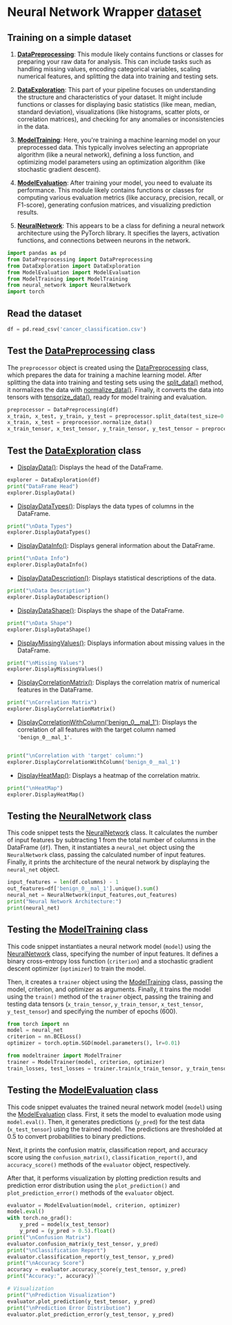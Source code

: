 # Neural Network Wrapper [dataset](https://github.com/imadmlf/taskes/blob/main/cancer_classification.csv)
## Training on a simple dataset


1. **[DataPreprocessing](https://github.com/imadmlf/Neural_Network_Wrapper/blob/main/DataPreprocessing.py)**: This module likely contains functions or classes for preparing your raw data for analysis. This can include tasks such as handling missing values, encoding categorical variables, scaling numerical features, and splitting the data into training and testing sets.

2. **[DataExploration](https://github.com/imadmlf/Neural_Network_Wrapper/blob/main/DataExploration.py)**: This part of your pipeline focuses on understanding the structure and characteristics of your dataset. It might include functions or classes for displaying basic statistics (like mean, median, standard deviation), visualizations (like histograms, scatter plots, or correlation matrices), and checking for any anomalies or inconsistencies in the data.

3. **[ModelTraining](https://github.com/imadmlf/Neural_Network_Wrapper/blob/main/modeltrainer.py)**: Here, you're training a machine learning model on your preprocessed data. This typically involves selecting an appropriate algorithm (like a neural network), defining a loss function, and optimizing model parameters using an optimization algorithm (like stochastic gradient descent).

4. **[ModelEvaluation](https://github.com/imadmlf/Neural_Network_Wrapper/blob/main/ModelEvaluation.py)**: After training your model, you need to evaluate its performance. This module likely contains functions or classes for computing various evaluation metrics (like accuracy, precision, recall, or F1-score), generating confusion matrices, and visualizing prediction results.

5. **[NeuralNetwork](https://github.com/imadmlf/Neural_Network_Wrapper/blob/main/neural_network.py)**: This appears to be a class for defining a neural network architecture using the PyTorch library. It specifies the layers, activation functions, and connections between neurons in the network.


```python
import pandas as pd 
from DataPreprocessing import DataPreprocessing
from DataExploration import DataExploration
from ModelEvaluation import ModelEvaluation
from ModelTraining import ModelTraining
from neural_network import NeuralNetwork
import torch
```
## Read the dataset
```python
df = pd.read_csv('cancer_classification.csv')
```
## Test the [DataPreprocessing](https://github.com/imadmlf/Neural_Network_Wrapper/blob/main/DataPreprocessing.py) class
The `preprocessor` object is created using the [DataPreprocessing](https://github.com/imadmlf/Neural_Network_Wrapper/blob/main/DataPreprocessing.py) class, which prepares the data for training a machine learning model. After splitting the data into training and testing sets using the [split_data()](https://github.com/imadmlf/Neural_Network_Wrapper/blob/main/DataPreprocessing.py#LX) 
method, it normalizes the data with [normalize_data()](https://github.com/imadmlf/Neural_Network_Wrapper/blob/main/DataPreprocessing.py#LX). Finally, it converts the data into tensors with [tensorize_data()](https://github.com/imadmlf/Neural_Network_Wrapper/blob/main/DataPreprocessing.py#LX), ready for model training and evaluation.
```python
preprocessor = DataPreprocessing(df)
x_train, x_test, y_train, y_test = preprocessor.split_data(test_size=0.2, random_state=42)
x_train, x_test = preprocessor.normalize_data()
x_train_tensor, x_test_tensor, y_train_tensor, y_test_tensor = preprocessor.tensorize_data()
```
## Test the [DataExploration](https://github.com/imadmlf/Neural_Network_Wrapper/blob/main/DataExploration.py) class


-  [DisplayData()](https://github.com/imadmlf/taskes/Neural_Network_Wrapper/main/DataExploration.py#LX): Displays the head of the DataFrame.
```python
explorer = DataExploration(df)
print("DataFrame Head")
explorer.DisplayData()
```
- [DisplayDataTypes()](https://github.com/imadmlf/taskes/Neural_Network_Wrapper/main/DataExploration.py#LX): Displays the data types of columns in the DataFrame.
```python
print("\nData Types")
explorer.DisplayDataTypes()
```
- [DisplayDataInfo()](https://github.com/imadmlf/taskes/Neural_Network_Wrapper/main/DataExploration.py#LX): Displays general information about the DataFrame.
```python
print("\nData Info")
explorer.DisplayDataInfo()
```
- [DisplayDataDescription()](https://github.com/imadmlf/taskes/Neural_Network_Wrapper/main/DataExploration.py#LX): Displays statistical descriptions of the data.
```python
print("\nData Description")
explorer.DisplayDataDescription()
```
- [DisplayDataShape()](https://github.com/imadmlf/taskes/Neural_Network_Wrapper/main/DataExploration.py#LX): Displays the shape of the DataFrame.
```python
print("\nData Shape")
explorer.DisplayDataShape()
```
- [DisplayMissingValues()](https://github.com/imadmlf/taskes/Neural_Network_Wrapper/main/DataExploration.py#LX): Displays information about missing values in the DataFrame.
```python
print("\nMissing Values")
explorer.DisplayMissingValues()
```
- [DisplayCorrelationMatrix()](https://github.com/imadmlf/taskes/Neural_Network_Wrapper/main/DataExploration.py#LX): Displays the correlation matrix of numerical features in the DataFrame.
```python
print("\nCorrelation Matrix")
explorer.DisplayCorrelationMatrix()
```
- [DisplayCorrelationWithColumn('benign_0__mal_1')](https://github.com/imadmlf/taskes/Neural_Network_Wrapper/main/DataExploration.py#LX): Displays the correlation of all features with the target column named `'benign_0__mal_1'`.
```python

print("\nCorrelation with 'target' column:")
explorer.DisplayCorrelationWithColumn('benign_0__mal_1')
```

- [DisplayHeatMap()](https://github.com/imadmlf/taskes/Neural_Network_Wrapper/main/DataExploration.py#LX): Displays a heatmap of the correlation matrix.
```python
print("\nHeatMap")
explorer.DisplayHeatMap()
```
## Testing the [NeuralNetwork](https://github.com/imadmlf/Neural_Network_Wrapper/blob/main/neural_network.py) class

This code snippet tests the [NeuralNetwork](https://github.com/imadmlf/Neural_Network_Wrapper/blob/main/neural_network.py) class. It calculates the number of input features by subtracting 1 from the total number of columns in the DataFrame (`df`). Then, it instantiates a `neural_net` object using the `NeuralNetwork` class, passing the calculated number of input features. Finally, it prints the architecture of the neural network by displaying the `neural_net` object.
```python
input_features = len(df.columns) - 1
out_features=df['benign_0__mal_1'].unique().sum()
neural_net = NeuralNetwork(input_features,out_features)
print("Neural Network Architecture:")
print(neural_net)
```
## Testing the [ModelTraining](https://github.com/imadmlf/Neural_Network_Wrapper/blob/main/modeltrainer.py) class

This code snippet instantiates a neural network model (`model`) using the [NeuralNetwork](https://github.com/imadmlf/Neural_Network_Wrapper/blob/main/neural_network.py) class, specifying the number of input features. It defines a binary cross-entropy loss function (`criterion`) and a stochastic gradient descent optimizer (`optimizer`) to train the model. 

Then, it creates a `trainer` object using the [ModelTraining](https://github.com/imadmlf/Neural_Network_Wrapper/blob/main/modeltrainer.py) class, passing the model, criterion, and optimizer as arguments. Finally, it trains the model using the `train()` method of the `trainer` object, passing the training and testing data tensors (`x_train_tensor`, `y_train_tensor`, `x_test_tensor`, `y_test_tensor`) and specifying the number of epochs (600).
```python
from torch import nn
model = neural_net
criterion = nn.BCELoss() 
optimizer = torch.optim.SGD(model.parameters(), lr=0.01) 
```
```python
from modeltrainer import ModelTrainer
trainer = ModelTrainer(model, criterion, optimizer)
train_losses, test_losses = trainer.train(x_train_tensor, y_train_tensor, x_test_tensor, y_test_tensor, epochs=600)
```

## Testing the [ModelEvaluation](https://github.com/imadmlf/Neural_Network_Wrapper/blob/main/ModelEvaluation.py) class
This code snippet evaluates the trained neural network model (`model`) using the [ModelEvaluation](https://github.com/imadmlf/Neural_Network_Wrapper/blob/main/ModelEvaluation.py) class. First, it sets the model to evaluation mode using `model.eval()`. Then, it generates predictions (`y_pred`) for the test data (`x_test_tensor`) using the trained model. The predictions are thresholded at 0.5 to convert probabilities to binary predictions.

Next, it prints the confusion matrix, classification report, and accuracy score using the `confusion_matrix()`, `classification_report()`, and `accuracy_score()` methods of the `evaluator` object, respectively.

After that, it performs visualization by plotting prediction results and prediction error distribution using the `plot_prediction()` and `plot_prediction_error()` methods of the `evaluator` object.
```python
evaluator = ModelEvaluation(model, criterion, optimizer)
model.eval()
with torch.no_grad():
    y_pred = model(x_test_tensor)
    y_pred = (y_pred > 0.5).float()
print("\nConfusion Matrix")
evaluator.confusion_matrix(y_test_tensor, y_pred)
print("\nClassification Report")
evaluator.classification_report(y_test_tensor, y_pred)
print("\nAccuracy Score")
accuracy = evaluator.accuracy_score(y_test_tensor, y_pred)
print("Accuracy:", accuracy)```

# Visualization
print("\nPrediction Visualization")
evaluator.plot_prediction(y_test_tensor, y_pred)
print("\nPrediction Error Distribution")
evaluator.plot_prediction_error(y_test_tensor, y_pred)

